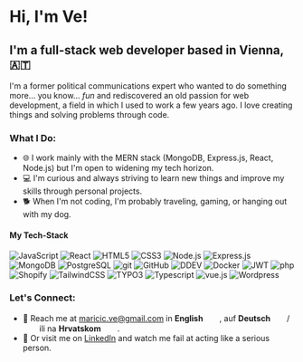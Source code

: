 # Hi, I'm Ve!

## I'm a full-stack web developer based in Vienna, 🇦🇹

I'm a former political communications expert who wanted to do something more... you know... *fun* and rediscovered an old passion for web development, a field in which I used to work a few years ago. I love creating things and solving problems through code.

### What I Do:

- 🌐 I work mainly with the MERN stack (MongoDB, Express.js, React, Node.js) but I'm open to widening my tech horizon.
- 💻 I'm curious and always striving to learn new things and improve my skills through personal projects.
- 🐕 When I'm not coding, I'm probably traveling, gaming, or hanging out with my dog.

#### My Tech-Stack

![JavaScript](https://img.shields.io/badge/-JavaScript-F7DF1E?logo=javascript&logoColor=black&style=flat)
![React](https://img.shields.io/badge/-React-61DAFB?logo=react&logoColor=white&style=flat)
![HTML5](https://img.shields.io/badge/-HTML5-E34F26?logo=html5&logoColor=white&style=flat)
![CSS3](https://img.shields.io/badge/-CSS3-1572B6?logo=css3&logoColor=white&style=flat)
![Node.js](https://img.shields.io/badge/-Node.js-339933?logo=node.js&logoColor=white&style=flat)
![Express.js](https://img.shields.io/badge/-Express.js-000000?logo=express&logoColor=white&style=flat)
![MongoDB](https://img.shields.io/badge/-MongoDB-47A248?logo=mongodb&logoColor=white&style=flat)
![PostgreSQL](https://img.shields.io/badge/-PostgreSQL-4169E1?logo=postgresql&logoColor=white&style=flat)
![git](https://img.shields.io/badge/-git-F05032?logo=git&logoColor=white&style=flat)
![GitHub](https://img.shields.io/badge/-GitHub-181717?logo=github&logoColor=white&style=flat)
![DDEV](https://img.shields.io/badge/-DDEV-007ACC?logo=ddev&logoColor=white&style=flat)
![Docker](https://img.shields.io/badge/-Docker-2496ED?logo=docker&logoColor=white&style=flat)
![JWT](https://img.shields.io/badge/-JWT-000000?logo=JSONwebtokens&logoColor=white&style=flat)
![php](https://img.shields.io/badge/-php-777BB4?logo=php&logoColor=white&style=flat)
![Shopify](https://img.shields.io/badge/-Shopify-7AB55C?logo=shopify&logoColor=white&style=flat)
![TailwindCSS](https://img.shields.io/badge/-TailwindCSS-38B2AC?logo=tailwind-css&logoColor=white&style=flat)
![TYPO3](https://img.shields.io/badge/-TYPO3-FF8700?logo=typo3&logoColor=white&style=flat)
![Typescript](https://img.shields.io/badge/-Typescript-3178C6?logo=typescript&logoColor=white&style=flat)
![vue.js](https://img.shields.io/badge/-vue.js-4FC08D?logo=vue.js&logoColor=white&style=flat)
![Wordpress](https://img.shields.io/badge/-Wordpress-21759B?logo=wordpress&logoColor=white&style=flat)


### Let's Connect:

- 📧 Reach me at [maricic.ve@gmail.com](mailto:maricic.ve@gmail.com) in **English** <img src="https://images2.imgbox.com/34/5c/RM8dMJXe_o.png" width="25" height="15"/>, auf **Deutsch** <img src="https://images2.imgbox.com/4c/b1/uo8cd6Ra_o.png" width="25" height="15"/>/<img src="https://images2.imgbox.com/2f/c5/zPiDhSaI_o.png" width="25" height="15"/> ili na **Hrvatskom** <img src="https://images2.imgbox.com/e0/3c/dgPMDunc_o.png" width="25" height="15"/>. 
- 🌟 Or visit me on [LinkedIn](https://www.linkedin.com/in/ve-maricic/) and watch me fail at acting like a serious person. 


